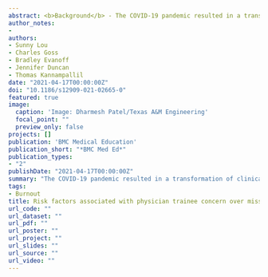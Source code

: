 ```yaml
---
abstract: <b>Background</b> - The COVID-19 pandemic resulted in a transformation of clinical care practices to protect both patients and providers. These changes led to a decrease in patient volume, impacting physician trainee education due to lost clinical and didactic opportunities. We measured the prevalence of trainee concern over missed educational opportunities and investigated the risk factors leading to such concerns. <br/> <b>Methods</b> - All residents and fellows at a large academic medical center were invited to participate in a web-based survey in May of 2020. Participants responded to questions regarding demographic characteristics, specialty, primary assigned responsibility during the previous 2 weeks (clinical, education, or research), perceived concern over missed educational opportunities, and burnout. Multivariable logistic regression was used to assess the relationship between missed educational opportunities and the measured variables. <br/> <b>Results</b> - 22% (301 of 1375) of the trainees completed the survey. 47% of the participants were concerned about missed educational opportunities. Trainees assigned to education at home had 2.85 [95%CI 1.33–6.45] greater odds of being concerned over missed educational opportunities as compared with trainees performing clinical work. Trainees performing research were not similarly affected [aOR = 0.96, 95%CI (0.47–1.93)]. Trainees in pathology or radiology had 2.51 [95%CI 1.16–5.68] greater odds of concern for missed educational opportunities as compared with medicine. Trainees with greater concern over missed opportunities were more likely to be experiencing burnout (p = 0.038). <br/> <b>Conclusions</b> - Trainees in radiology or pathology and those assigned to education at home were more likely to be concerned about their missed educational opportunities. Residency programs should consider providing trainees with research or at home clinical opportunities as an alternative to self-study should future need for reduced clinical hours arise.
author_notes:
-
authors:
- Sunny Lou
- Charles Goss
- Bradley Evanoff
- Jennifer Duncan
- Thomas Kannampallil
date: "2021-04-17T00:00:00Z"
doi: "10.1186/s12909-021-02665-0"
featured: true
image:
  caption: 'Image: Dharmesh Patel/Texas A&M Engineering'
  focal_point: ""
  preview_only: false
projects: []
publication: 'BMC Medical Education'
publication_short: "*BMC Med Ed*"
publication_types:
- "2"
publishDate: "2021-04-17T00:00:00Z"
summary: "The COVID-19 pandemic resulted in a transformation of clinical care practices to protect both patients and providers. These changes led to a decrease in patient volume, impacting physician trainee education due to lost clinical and didactic opportunities. We conducted a survey May 2020 to identify the prevalence of trainee concern over missed educational opportunities at our academic medical center and found that 47% of participants were at least somewhat concerned. Trainees assigned to education at home were more likely to be concerned as compared to their peers conducting research or clinical work. Surprisingly, of all the specialties, radiology and pathology trainees were most likely to be concerned in comparison to medical or surgical specialties. Trainees concerned about their missed educational opportunities were also more likely to be burned out."
tags: 
- Burnout
title: Risk factors associated with physician trainee concern over missed educational opportunities during the COVID-19 pandemic
url_code: ""
url_dataset: ""
url_pdf: ""
url_poster: ""
url_project: ""
url_slides: ""
url_source: ""
url_video: ""
---
```




